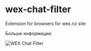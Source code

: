 # wex-chat-filter
Extension for browsers for wex.nz site

Больше информации: 

![WEX Chat Filter](https://greasyfork.org/ru/scripts/34567-wex-nz-btc-e-chat-filter)
